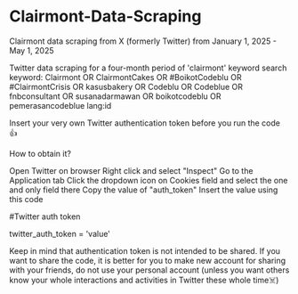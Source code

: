 # Clairmont-Data-Scraping
Clairmont data scraping from X (formerly Twitter) from January 1, 2025 - May 1, 2025

Twitter data scraping for a four-month period of 'clairmont' keyword
search keyword: Clairmont OR ClairmontCakes OR #BoikotCodeblu OR #ClairmontCrisis OR kasusbakery OR Codeblu OR Codeblue OR fnbconsultant OR susanadarmawan OR boikotcodeblu OR pemerasancodeblue lang:id

Insert your very own Twitter authentication token before you run the code 👍

How to obtain it?

Open Twitter on browser
Right click and select "Inspect"
Go to the Application tab
Click the dropdown icon on Cookies field and select the one and only field there
Copy the value of "auth_token"
Insert the value using this code

#Twitter auth token

twitter_auth_token = 'value'

Keep in mind that authentication token is not intended to be shared. If you want to share the code, it is better for you to make new account for sharing with your friends, do not use your personal account (unless you want others know your whole interactions and activities in Twitter these whole time☠️)
